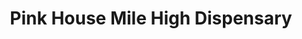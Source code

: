 ---
title: "Pink House Mile High Dispensary"
url: /denver/pink-house-mile-high-dispensary/
shop: Hanf
---